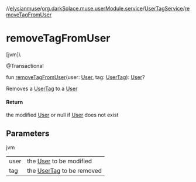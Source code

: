 //[elysianmuse](../../../index.md)/[org.darkSolace.muse.userModule.service](../index.md)/[UserTagService](index.md)/[removeTagFromUser](remove-tag-from-user.md)

# removeTagFromUser

[jvm]\

@Transactional

fun [removeTagFromUser](remove-tag-from-user.md)(user: [User](../../org.darkSolace.muse.userModule.model/-user/index.md), tag: [UserTag](../../org.darkSolace.muse.userModule.model/-user-tag/index.md)): [User](../../org.darkSolace.muse.userModule.model/-user/index.md)?

Removes a [UserTag](../../org.darkSolace.muse.userModule.model/-user-tag/index.md) to a [User](../../org.darkSolace.muse.userModule.model/-user/index.md)

#### Return

the modified [User](../../org.darkSolace.muse.userModule.model/-user/index.md) or null if [User](../../org.darkSolace.muse.userModule.model/-user/index.md) does not exist

## Parameters

jvm

| | |
|---|---|
| user | the [User](../../org.darkSolace.muse.userModule.model/-user/index.md) to be modified |
| tag | the [UserTag](../../org.darkSolace.muse.userModule.model/-user-tag/index.md) to be removed |
